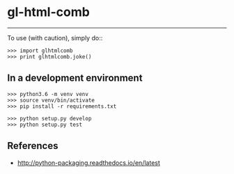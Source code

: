 # gl-html-comb
--------

To use (with caution), simply do::

    >>> import glhtmlcomb
    >>> print glhtmlcomb.joke()

## In a development environment
    >>> python3.6 -m venv venv
    >>> source venv/bin/activate
    >>> pip install -r requirements.txt

    >>> python setup.py develop
    >>> python setup.py test
    
## References
* http://python-packaging.readthedocs.io/en/latest
